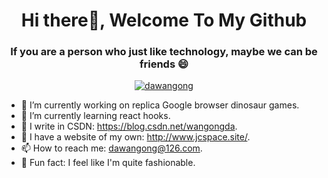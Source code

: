 <h1 align="center">Hi there👋, Welcome To My Github</h1> 
<h3 align="center"> If you are a person who just like technology, maybe we can be friends 😄 </h3>

<p align="center"> <a href="https://github.com/dawangong"><img src="https://github-profile-trophy.vercel.app/?username=dawangong" alt="dawangong" /></a> </p>

- 🔭 I’m currently working on replica Google browser dinosaur games.
- 🌱 I’m currently learning react hooks.
- 📝 I write in CSDN: https://blog.csdn.net/wangongda.
- 🌈 I have a website of my own: http://www.jcspace.site/.
- 📫 How to reach me: dawangong@126.com.
- 🐒 Fun fact: I feel like I'm quite fashionable.

<!--
**dawangong/dawangong** is a ✨ _special_ ✨ repository because its `README.md` (this file) appears on your GitHub profile.

Here are some ideas to get you started:

- 🔭 I’m currently working on ...
- 🌱 I’m currently learning ...
- 👯 I’m looking to collaborate on ...
- 🤔 I’m looking for help with ...
- 💬 Ask me about ...
- 📫 How to reach me: ...
- 😄 Pronouns: ...
- ⚡ Fun fact: ...
-->
